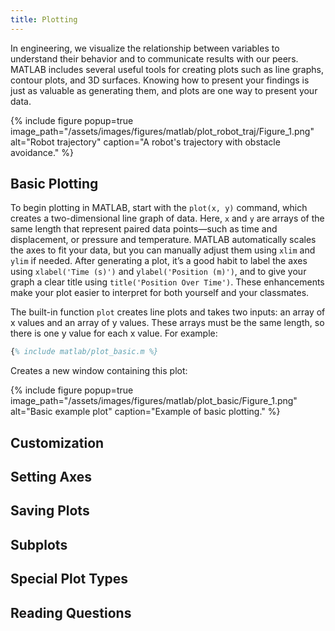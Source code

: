 ```yaml
---
title: Plotting
---
```


In engineering, we visualize the relationship between variables to understand their behavior and to communicate results with our peers.
MATLAB includes several useful tools for creating plots such as line graphs, contour plots, and 3D surfaces.
Knowing how to present your findings is just as valuable as generating them, and plots are one way to present your data.

{% include figure popup=true image_path="/assets/images/figures/matlab/plot_robot_traj/Figure_1.png" alt="Robot trajectory" caption="A robot's trajectory with obstacle avoidance." %}

## Basic Plotting

To begin plotting in MATLAB, start with the `plot(x, y)` command, which creates a two-dimensional line graph of data. Here, `x` and `y` are arrays of the same length that represent paired data points—such as time and displacement, or pressure and temperature. MATLAB automatically scales the axes to fit your data, but you can manually adjust them using `xlim` and `ylim` if needed. After generating a plot, it’s a good habit to label the axes using `xlabel('Time (s)')` and `ylabel('Position (m)')`, and to give your graph a clear title using `title('Position Over Time')`. These enhancements make your plot easier to interpret for both yourself and your classmates.

The built-in function `plot` creates line plots and takes two inputs: an array of x values and an array of y values.
These arrays must be the same length, so there is one y value for each x value.
For example:

```matlab
{% include matlab/plot_basic.m %}
```

Creates a new window containing this plot:

{% include figure popup=true image_path="/assets/images/figures/matlab/plot_basic/Figure_1.png" alt="Basic example plot" caption="Example of basic plotting." %}

## Customization

## Setting Axes

## Saving Plots

## Subplots

## Special Plot Types

## Reading Questions


